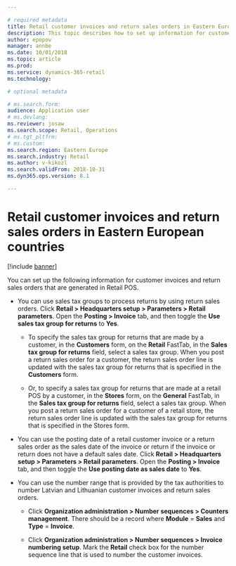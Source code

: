 ```yaml
---

# required metadata
title: Retail customer invoices and return sales orders in Eastern European countries
description: This topic describes how to set up information for customer invoices and return sales orders in Eastern European countries.
author: epopov
manager: annbe
ms.date: 10/01/2018
ms.topic: article
ms.prod: 
ms.service: dynamics-365-retail
ms.technology: 

# optional metadata

# ms.search.form: 
audience: Application user
# ms.devlang: 
ms.reviewer: josaw
ms.search.scope: Retail, Operations
# ms.tgt_pltfrm: 
# ms.custom: 
ms.search.region: Eastern Europe
ms.search.industry: Retail
ms.author: v-kikozl
ms.search.validFrom: 2018-10-31
ms.dyn365.ops.version: 8.1

---
```


# Retail customer invoices and return sales orders in Eastern European countries


[!include [banner](../../includes/banner.md)]

You can set up the following information for customer invoices and return sales orders that are generated in Retail POS.

- You can use sales tax groups to process returns by using return sales orders. Click **Retail > Headquarters setup > Parameters > Retail parameters**. Open the **Posting > Invoice** tab, and then toggle the **Use sales tax group for returns** to **Yes**. 

  * To specify the sales tax group for returns that are made by a customer, in the **Customers** form, on the **Retail** FastTab, in the **Sales tax group for returns** field, select a sales tax group. When you post a return sales order for a customer, the return sales order line is updated with the sales tax group for returns that is specified in the **Customers** form.
  
  * Or, to specify a sales tax group for returns that are made at a retail POS by a customer, in the **Stores** form, on the **General** FastTab, in the **Sales tax group for returns** field, select a sales tax group. When you post a return sales order for a customer of a retail store, the return sales order line is updated with the sales tax group for returns that is specified in the Stores form.

- You can use the posting date of a retail customer invoice or a return sales order as the sales date of the invoice or return if the invoice or return does not have a default sales date. Click **Retail > Headquarters setup > Parameters > Retail parameters**. Open the **Posting > Invoice** tab, and then toggle the **Use posting date as sales date** to **Yes**.

- You can use the number range that is provided by the tax authorities to number Latvian and Lithuanian customer invoices and return sales orders. 

  * Click **Organization administration > Number sequences > Counters management**. There should be a record where **Module** = **Sales** and **Type** = **Invoice**.

  * Click **Organization administration > Number sequences > Invoice numbering setup**. Mark the **Retail** check box for the number sequence line that is used to number the customer invoices.
